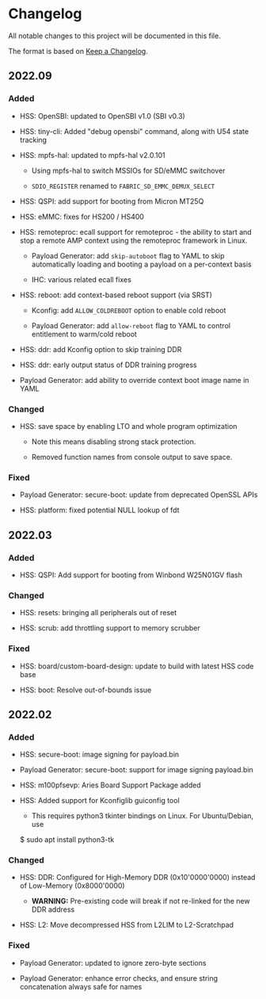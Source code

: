 # Changelog

All notable changes to this project will be documented in this file.

The format is based on [Keep a Changelog](https://keepachangelog.com/en/1.0.0/).

## 2022.09

### Added

 * HSS: OpenSBI: updated to OpenSBI v1.0 (SBI v0.3)

 * HSS: tiny-cli: Added "debug opensbi" command, along with U54 state tracking

 * HSS: mpfs-hal: updated to mpfs-hal v2.0.101

   - Using mpfs-hal to switch MSSIOs for SD/eMMC switchover

    - `SDIO_REGISTER` renamed to `FABRIC_SD_EMMC_DEMUX_SELECT`

 * HSS: QSPI: add support for booting from Micron MT25Q

 * HSS: eMMC: fixes for HS200 / HS400

 * HSS: remoteproc: ecall support for remoteproc - the ability to start and stop a
   remote AMP context using the remoteproc framework in Linux.

    - Payload Generator: add `skip-autoboot` flag to YAML to skip automatically
      loading and booting a payload on a per-context basis

    - IHC: various related ecall fixes

 * HSS: reboot: add context-based reboot support (via SRST)

    - Kconfig: add `ALLOW_COLDREBOOT` option to enable cold reboot

    - Payload Generator: add `allow-reboot` flag to YAML to control entitlement to
      warm/cold reboot

 * HSS: ddr: add Kconfig option to skip training DDR

 * HSS: ddr: early output status of DDR training progress

 * Payload Generator: add ability to override context boot image name in YAML


### Changed

 * HSS: save space by enabling LTO and whole program optimization

   - Note this means disabling strong stack protection.

   - Removed function names from console output to save space.

### Fixed

 * Payload Generator: secure-boot: update from deprecated OpenSSL APIs

 * HSS: platform: fixed potential NULL lookup of fdt


## 2022.03

### Added

 * HSS: QSPI: Add support for booting from Winbond W25N01GV flash

### Changed

 * HSS: resets: bringing all peripherals out of reset

 * HSS: scrub: add throttling support to memory scrubber

### Fixed

 * HSS: board/custom-board-design: update to build with latest HSS code base

 * HSS: boot: Resolve out-of-bounds issue

## 2022.02

### Added

 * HSS: secure-boot: image signing for payload.bin

 * Payload Generator: secure-boot: support for image signing payload.bin

 * HSS: m100pfsevp: Aries Board Support Package added

 * HSS: Added support for Kconfiglib guiconfig tool

   - This requires python3 tkinter bindings on Linux. For Ubuntu/Debian, use

    $ sudo apt install python3-tk

### Changed

 * HSS: DDR: Configured for High-Memory DDR (0x10'0000'0000) instead of Low-Memory (0x8000'0000)

   - **WARNING:** Pre-existing code will break if not re-linked for the new DDR address

 * HSS: L2: Move decompressed HSS from L2LIM to L2-Scratchpad


### Fixed

 * Payload Generator: updated to ignore zero-byte sections

 * Payload Generator: enhance error checks, and ensure string concatenation always safe for names
